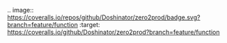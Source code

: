 .. image:: https://coveralls.io/repos/github/Doshinator/zero2prod/badge.svg?branch=feature/function
:target: https://coveralls.io/github/Doshinator/zero2prod?branch=feature/function
